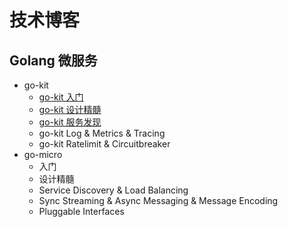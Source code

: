 # 技术博客

## Golang 微服务
- go-kit
  - [go-kit 入门](https://github.com/sunrongya/blog/blob/master/Golang%20%E5%BE%AE%E6%9C%8D%E5%8A%A1%E7%B3%BB%E5%88%97%20go-kit%20%E5%85%A5%E9%97%A8.md)
  - [go-kit 设计精髓](https://github.com/sunrongya/blog/blob/master/Golang%20%E5%BE%AE%E6%9C%8D%E5%8A%A1%E7%B3%BB%E5%88%97%20go-kit%20%E8%AE%BE%E8%AE%A1%E7%B2%BE%E9%AB%93.md)
  - [go-kit 服务发现](https://github.com/sunrongya/blog/blob/master/Golang%20%E5%BE%AE%E6%9C%8D%E5%8A%A1%E7%B3%BB%E5%88%97%20go-kit(Service%20Discovery).md)
  - go-kit Log & Metrics & Tracing
  - go-kit Ratelimit & Circuitbreaker
- go-micro
  - 入门
  - 设计精髓
  - Service Discovery & Load Balancing
  - Sync Streaming & Async Messaging & Message Encoding
  - Pluggable Interfaces


